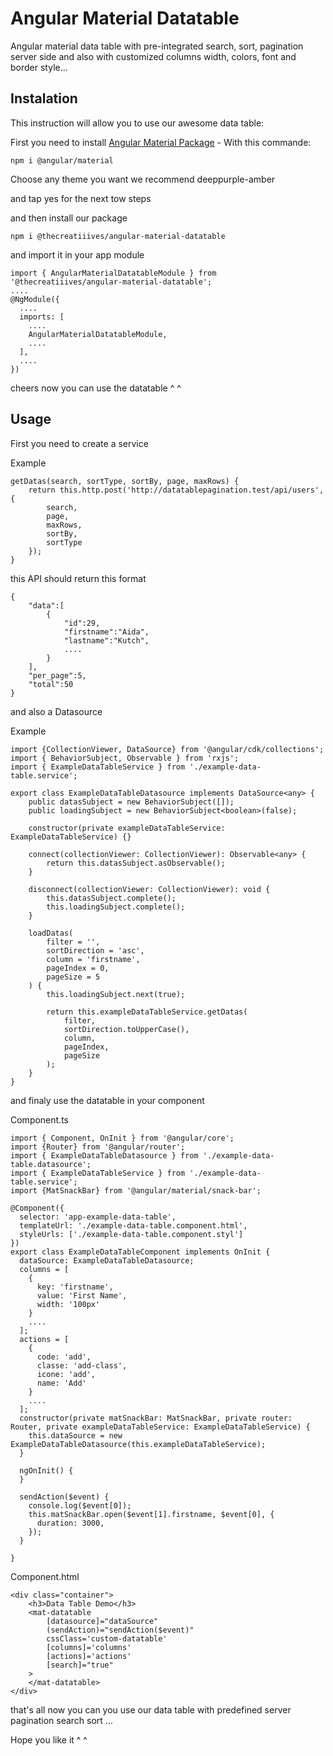 # Angular Material Datatable

Angular material data table with pre-integrated search, sort, pagination server side and also with customized columns width, colors, font and border style...

## Instalation

This instruction will allow you to use our awesome data table:

First you need to install 
[Angular Material Package](https://www.npmjs.com/package/@angular/material) - With this commande:

```
npm i @angular/material
```

Choose any theme you want we recommend deeppurple-amber

and tap yes for the next tow steps

and then install our package

```
npm i @thecreatiiives/angular-material-datatable
```

and import it in your app module
```
import { AngularMaterialDatatableModule } from '@thecreatiiives/angular-material-datatable';
....
@NgModule({
  ....
  imports: [
    ....
    AngularMaterialDatatableModule,
    ....
  ],
  ....
})
```

cheers now you can use the datatable ^ ^

## Usage

First you need to create a service

Example

```
getDatas(search, sortType, sortBy, page, maxRows) {
    return this.http.post('http://datatablepagination.test/api/users', {
        search,
        page,
        maxRows,
        sortBy,
        sortType
    });
}
```

this API should return this format

```
{
    "data":[
        {
            "id":29,
            "firstname":"Aida",
            "lastname":"Kutch",
            ....
        }
    ],
    "per_page":5,
    "total":50
}
```

and also a Datasource

Example

```
import {CollectionViewer, DataSource} from '@angular/cdk/collections';
import { BehaviorSubject, Observable } from 'rxjs';
import { ExampleDataTableService } from './example-data-table.service';

export class ExampleDataTableDatasource implements DataSource<any> {
    public datasSubject = new BehaviorSubject([]);
    public loadingSubject = new BehaviorSubject<boolean>(false);

    constructor(private exampleDataTableService: ExampleDataTableService) {}

    connect(collectionViewer: CollectionViewer): Observable<any> {
        return this.datasSubject.asObservable();
    }

    disconnect(collectionViewer: CollectionViewer): void {
        this.datasSubject.complete();
        this.loadingSubject.complete();
    }

    loadDatas(
        filter = '',
        sortDirection = 'asc',
        column = 'firstname',
        pageIndex = 0,
        pageSize = 5
    ) {
        this.loadingSubject.next(true);

        return this.exampleDataTableService.getDatas(
            filter,
            sortDirection.toUpperCase(),
            column,
            pageIndex,
            pageSize
        );
    }
}
```

and finaly use the datatable in your component

Component.ts
```
import { Component, OnInit } from '@angular/core';
import {Router} from '@angular/router';
import { ExampleDataTableDatasource } from './example-data-table.datasource';
import { ExampleDataTableService } from './example-data-table.service';
import {MatSnackBar} from '@angular/material/snack-bar';

@Component({
  selector: 'app-example-data-table',
  templateUrl: './example-data-table.component.html',
  styleUrls: ['./example-data-table.component.styl']
})
export class ExampleDataTableComponent implements OnInit {
  dataSource: ExampleDataTableDatasource;
  columns = [
    {
      key: 'firstname',
      value: 'First Name',
      width: '100px'
    }
    ....
  ];
  actions = [
    {
      code: 'add',
      classe: 'add-class',
      icone: 'add',
      name: 'Add'
    }
    ....
  ];
  constructor(private matSnackBar: MatSnackBar, private router: Router, private exampleDataTableService: ExampleDataTableService) {
    this.dataSource = new ExampleDataTableDatasource(this.exampleDataTableService);
  }

  ngOnInit() {
  }

  sendAction($event) {
    console.log($event[0]);
    this.matSnackBar.open($event[1].firstname, $event[0], {
      duration: 3000,
    });
  }

}
```

Component.html

```
<div class="container">
    <h3>Data Table Demo</h3>
    <mat-datatable
        [datasource]="dataSource"
        (sendAction)="sendAction($event)"
        cssClass='custom-datatable'
        [columns]='columns'
        [actions]='actions'
        [search]="true"
    >
    </mat-datatable>
</div>
```

that's all now you can you use our data table with predefined server pagination search sort ...

Hope you like it ^ ^